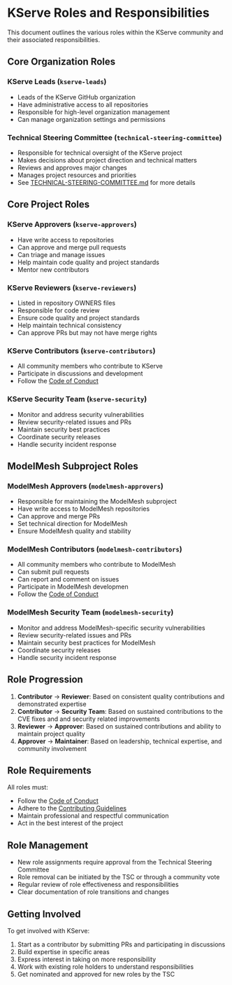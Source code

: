 # KServe Roles and Responsibilities

This document outlines the various roles within the KServe community and their associated responsibilities.

## Core Organization Roles

### KServe Leads (`kserve-leads`)
- Leads of the KServe GitHub organization
- Have administrative access to all repositories
- Responsible for high-level organization management
- Can manage organization settings and permissions

### Technical Steering Committee (`technical-steering-committee`)
- Responsible for technical oversight of the KServe project
- Makes decisions about project direction and technical matters
- Reviews and approves major changes
- Manages project resources and priorities
- See [TECHNICAL-STEERING-COMMITTEE.md](./TECHNICAL-STEERING-COMMITTEE.md) for more details

## Core Project Roles

### KServe Approvers (`kserve-approvers`)
- Have write access to repositories
- Can approve and merge pull requests
- Can triage and manage issues
- Help maintain code quality and project standards
- Mentor new contributors

### KServe Reviewers (`kserve-reviewers`)
- Listed in repository OWNERS files
- Responsible for code review
- Ensure code quality and project standards
- Help maintain technical consistency
- Can approve PRs but may not have merge rights

### KServe Contributors (`kserve-contributors`)
- All community members who contribute to KServe
- Participate in discussions and development
- Follow the [Code of Conduct](./CODE_OF_CONDUCT.md)

### KServe Security Team (`kserve-security`)
- Monitor and address security vulnerabilities
- Review security-related issues and PRs
- Maintain security best practices
- Coordinate security releases
- Handle security incident response

## ModelMesh Subproject Roles

### ModelMesh Approvers (`modelmesh-approvers`)
- Responsible for maintaining the ModelMesh subproject
- Have write access to ModelMesh repositories
- Can approve and merge PRs
- Set technical direction for ModelMesh
- Ensure ModelMesh quality and stability

### ModelMesh Contributors (`modelmesh-contributors`)
- All community members who contribute to ModelMesh
- Can submit pull requests
- Can report and comment on issues
- Participate in ModelMesh developmen
- Follow the [Code of Conduct](./CODE_OF_CONDUCT.md)

### ModelMesh Security Team (`modelmesh-security`)
- Monitor and address ModelMesh-specific security vulnerabilities
- Review security-related issues and PRs
- Maintain security best practices for ModelMesh
- Coordinate security releases
- Handle security incident response


## Role Progression

1. **Contributor** → **Reviewer**: Based on consistent quality contributions and demonstrated expertise
2. **Contributor** → **Security Team**: Based on sustained contributions to the CVE fixes and and security related improvements
3. **Reviewer** → **Approver**: Based on sustained contributions and ability to maintain project quality
4. **Approver** → **Maintainer**: Based on leadership, technical expertise, and community involvement


## Role Requirements

All roles must:
- Follow the [Code of Conduct](./CODE_OF_CONDUCT.md)
- Adhere to the [Contributing Guidelines](./CONTRIBUTING.md)
- Maintain professional and respectful communication
- Act in the best interest of the project

## Role Management

- New role assignments require approval from the Technical Steering Committee
- Role removal can be initiated by the TSC or through a community vote
- Regular review of role effectiveness and responsibilities
- Clear documentation of role transitions and changes

## Getting Involved

To get involved with KServe:
1. Start as a contributor by submitting PRs and participating in discussions
2. Build expertise in specific areas
3. Express interest in taking on more responsibility
4. Work with existing role holders to understand responsibilities
5. Get nominated and approved for new roles by the TSC 